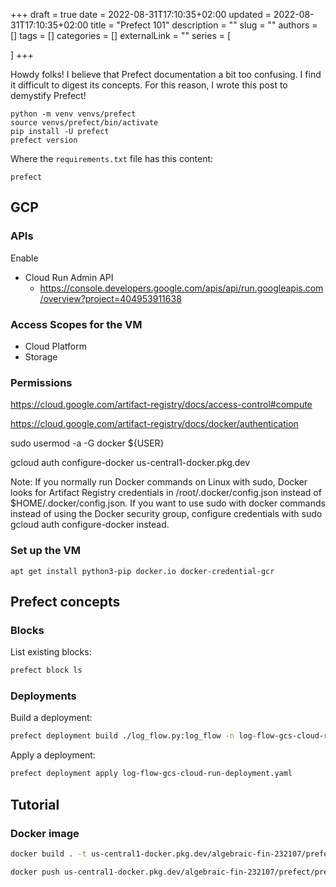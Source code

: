 +++ 
draft = true
date = 2022-08-31T17:10:35+02:00
updated = 2022-08-31T17:10:35+02:00
title = "Prefect 101"
description = ""
slug = ""
authors = []
tags = []
categories = []
externalLink = ""
series = [
    
]
+++

<span class="firstcharacter">H</span>owdy folks!
I believe that Prefect documentation a bit too confusing. I find it difficult to digest its concepts.
For this reason, I wrote this post to demystify Prefect!

```shell
python -m venv venvs/prefect
source venvs/prefect/bin/activate
pip install -U prefect
prefect version
```

Where the `requirements.txt` file has this content:

```shell
prefect
```

## GCP

### APIs

Enable

* Cloud Run Admin API
  * https://console.developers.google.com/apis/api/run.googleapis.com/overview?project=404953911638

### Access Scopes for the VM

* Cloud Platform
* Storage

### Permissions

https://cloud.google.com/artifact-registry/docs/access-control#compute


https://cloud.google.com/artifact-registry/docs/docker/authentication

sudo usermod -a -G docker ${USER}

gcloud auth configure-docker us-central1-docker.pkg.dev

Note: If you normally run Docker commands on Linux with sudo, Docker looks for Artifact Registry credentials in /root/.docker/config.json instead of $HOME/.docker/config.json. If you want to use sudo with docker commands instead of using the Docker security group, configure credentials with sudo gcloud auth configure-docker instead.

### Set up the VM

```shell
apt get install python3-pip docker.io docker-credential-gcr
```

## Prefect concepts

### Blocks

List existing blocks:

```bash
prefect block ls
```

### Deployments

Build a deployment:

```bash
prefect deployment build ./log_flow.py:log_flow -n log-flow-gcs-cloud-run -q test -sb gcs/block-test -ib cloud-run-job/block-cloud-run-job -o log-flow-gcs-cloud-run-deployment.yaml
```

Apply a deployment:

```bash
prefect deployment apply log-flow-gcs-cloud-run-deployment.yaml
```

## Tutorial

### Docker image

```bash
docker build . -t us-central1-docker.pkg.dev/algebraic-fin-232107/prefect/prefect-test
```

```bash
docker push us-central1-docker.pkg.dev/algebraic-fin-232107/prefect/prefect-test
```
